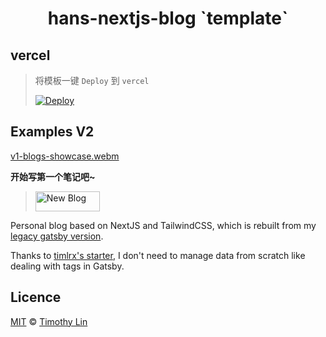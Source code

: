 <h1 align="center">hans-nextjs-blog `template`</h1>

## vercel
> 将模板一键 `Deploy` 到 `vercel`
>  
> [![Deploy](https://vercel.com/button)](https://vercel.com/new/git/external?repository-url=https://github.com/HansKing98/hans-nextjs-blog)


## Examples V2

[v1-blogs-showcase.webm](https://github.com/timlrx/tailwind-nextjs-starter-blog/assets/28362229/2124c81f-b99d-4431-839c-347e01a2616c)


**开始写第一个笔记吧~**

> <a href="https://github.com/HansKing98/hans-nextjs-blog/new/main/data/posts/2024"><img src=https://www.hansking.cn/button/add.svg alt="New Blog" width=103 height=32 /></a>
> 

Personal blog based on NextJS and TailwindCSS, which is rebuilt from my [legacy gatsby version](https://github.com/HansKing98/hans-blog).

Thanks to [timlrx's starter](https://github.com/timlrx/tailwind-nextjs-starter-blog), I don't need to manage data from scratch like dealing with tags in Gatsby.

## Licence

[MIT](https://github.com/timlrx/tailwind-nextjs-starter-blog/blob/main/LICENSE) © [Timothy Lin](https://www.timlrx.com)
